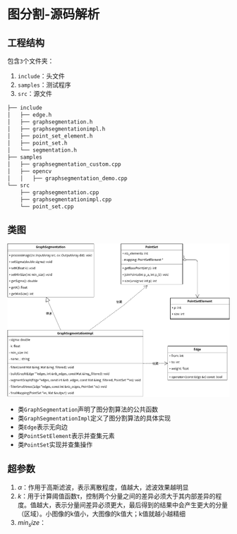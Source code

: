 
# 图分割-源码解析

## 工程结构

包含`3`个文件夹：

1. `include`：头文件
2. `samples`：测试程序
3. `src`：源文件

```
├── include
│   ├── edge.h
│   ├── graphsegmentation.h
│   ├── graphsegmentationimpl.h
│   ├── point_set_element.h
│   ├── point_set.h
│   └── segmentation.h
├── samples
│   ├── graphsegmentation_custom.cpp
│   ├── opencv
│   │   ├── graphsegmentation_demo.cpp
└── src
    ├── graphsegmentation.cpp
    ├── graphsegmentationimpl.cpp
    └── point_set.cpp
```

## 类图

![](./imgs/类图.png)

* 类`GraphSegmentation`声明了图分割算法的公共函数
* 类`GraphSegmentationImpl`定义了图分割算法的具体实现
* 类`Edge`表示无向边
* 类`PointSetElement`表示并查集元素
* 类`PointSet`实现并查集操作

## 超参数

1. $\alpha$：作用于高斯滤波，表示离散程度，值越大，滤波效果越明显
2. $k$：用于计算阈值函数τ，控制两个分量之间的差异必须大于其内部差异的程度。值越大，表示分量间差异必须更大，最后得到的结果中会产生更大的分量（区域）。小图像的k值小，大图像的k值大；k值就越小越精细
3. $min_size$：